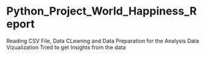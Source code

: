 # Python_Project_World_Happiness_Report
Reading CSV File,
Data CLeaning and Data Preparation for the Analysis
Data Vizualization
Tried to get Insights from the data
